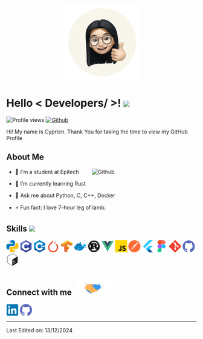 <p align="center">
    <img width="200" src="https://github.com/Kathryn-Jie/Kathryn-Jie/blob/main/kathryn.png">
</p>

<h1> Hello < Developers/ >! <img src = "https://raw.githubusercontent.com/MartinHeinz/MartinHeinz/master/wave.gif" width = 30px> </h1>
<p align='center'>
</p>


![Profile views](https://visitor-badge.glitch.me/badge?page_id=Cyprien-ddr.Cyprien-ddr)
[![Github](https://img.shields.io/github/followers/Cyprien-ddr?label=Follow&style=social)](https://github.com/Cyprien-ddr)

<div size='20px'> Hi! My name is Cyprien. Thank You for taking the time to view my GitHub Profile</div>

<h2> About Me </h2>

<img width="55%" align="right" alt="Github" src="https://raw.githubusercontent.com/onimur/.github/master/.resources/git-header.svg" />

- 🔭 I'm a student at Epitech
  
- 🌱 I’m currently learning Rust
  
- 💬 Ask me about Python, C, C++, Docker
  
- ⚡ Fun fact: I love 7-hour leg of lamb.

<h2> Skills <img src = "https://media2.giphy.com/media/QssGEmpkyEOhBCb7e1/giphy.gif?cid=ecf05e47a0n3gi1bfqntqmob8g9aid1oyj2wr3ds3mg700bl&rid=giphy.gif" width = 32px> </h2>
<a> <img width ='32px' src ='https://raw.githubusercontent.com/Cyprien-ddr/Cyprien-ddr/main/icons/python.svg'> </a>
<a> <img width ='32px' src ='https://raw.githubusercontent.com/Cyprien-ddr/Cyprien-ddr/main/icons/c.svg'> </a>
<a> <img width ='32px' src ='https://raw.githubusercontent.com/Cyprien-ddr/Cyprien-ddr/main/icons/cpp.svg'> </a>
<a><img width ='32px' src ='https://raw.githubusercontent.com/Cyprien-ddr/Cyprien-ddr/main/icons/pytorch.svg'> </a>
<a><img width ='32px' src ='https://raw.githubusercontent.com/Cyprien-ddr/Cyprien-ddr/main/icons/tensorflow.svg'> </a>
<a> <img width ='32px' src ='https://raw.githubusercontent.com/Cyprien-ddr/Cyprien-ddr/main/icons/docker.svg'> </a>
<a> <img width ='32px' src ='https://raw.githubusercontent.com/Cyprien-ddr/Cyprien-ddr/main/icons/rust.svg'> </a>
<a> <img width ='32px' src ='https://raw.githubusercontent.com/Cyprien-ddr/Cyprien-ddr/main/icons/vuejs.svg'> </a>
<a> <img width ='32px' src ='https://raw.githubusercontent.com/Cyprien-ddr/Cyprien-ddr/main/icons/javascript.svg'> </a>
<a> <img width ='32px' src ='https://raw.githubusercontent.com/Cyprien-ddr/Cyprien-ddr/main/icons/postman.svg'> </a>
<a> <img width ='32px' src ='https://raw.githubusercontent.com/Cyprien-ddr/Cyprien-ddr/main/icons/flutter.svg'> </a>
<a> <img width ='32px' src ='https://raw.githubusercontent.com/Cyprien-ddr/Cyprien-ddr/main/icons/figma.svg'> </a>
<a> <img width ='32px' src ='https://raw.githubusercontent.com/Cyprien-ddr/Cyprien-ddr/main/icons/git.svg'> </a>
<a> <img width ='32px' src ='https://raw.githubusercontent.com/Cyprien-ddr/Cyprien-ddr/main/icons/github.svg'> </a>
<a> <img width ='32px' src ='https://raw.githubusercontent.com/Cyprien-ddr/Cyprien-ddr/main/icons/bash.svg'> </a>


<h2> Connect with me <img src='https://raw.githubusercontent.com/Cyprien-ddr/Cyprien-ddr/main/icons/handshake.gif' width="100px"> </h2>
<a href = 'https://fr.linkedin.com/in/cyprien-diederichs-b3b82b263'> <img width = '32px' align= 'center' src="https://raw.githubusercontent.com/Cyprien-ddr/Cyprien-ddr/main/icons/linked-in.svg"/></a> 
<a href = 'https://www.github.com/Cyprien-ddr'> <img width = '32px' align= 'center' src="https://raw.githubusercontent.com/Cyprien-ddr/Cyprien-ddr/main/icons/github.svg"/></a>
  
<br>

-----
Last Edited on: 13/12/2024